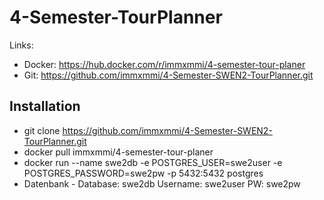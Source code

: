 # 4-Semester-TourPlanner
Links:
- Docker:  https://hub.docker.com/r/immxmmi/4-semester-tour-planer
- Git: https://github.com/immxmmi/4-Semester-SWEN2-TourPlanner.git 
## Installation
- git clone https://github.com/immxmmi/4-Semester-SWEN2-TourPlanner.git
- docker pull immxmmi/4-semester-tour-planer
- docker run --name swe2db -e POSTGRES_USER=swe2user -e POSTGRES_PASSWORD=swe2pw -p 5432:5432 postgres
- Datenbank - Database: swe2db Username: swe2user PW: swe2pw

